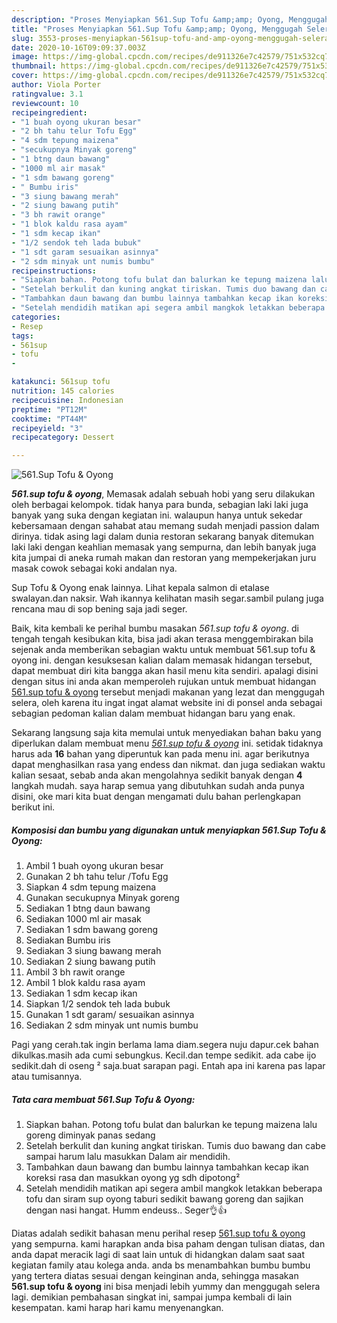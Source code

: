 ```yaml
---
description: "Proses Menyiapkan 561.Sup Tofu &amp;amp; Oyong, Menggugah Selera"
title: "Proses Menyiapkan 561.Sup Tofu &amp;amp; Oyong, Menggugah Selera"
slug: 3553-proses-menyiapkan-561sup-tofu-and-amp-oyong-menggugah-selera
date: 2020-10-16T09:09:37.003Z
image: https://img-global.cpcdn.com/recipes/de911326e7c42579/751x532cq70/561sup-tofu-oyong-foto-resep-utama.jpg
thumbnail: https://img-global.cpcdn.com/recipes/de911326e7c42579/751x532cq70/561sup-tofu-oyong-foto-resep-utama.jpg
cover: https://img-global.cpcdn.com/recipes/de911326e7c42579/751x532cq70/561sup-tofu-oyong-foto-resep-utama.jpg
author: Viola Porter
ratingvalue: 3.1
reviewcount: 10
recipeingredient:
- "1 buah oyong ukuran besar"
- "2 bh tahu telur Tofu Egg"
- "4 sdm tepung maizena"
- "secukupnya Minyak goreng"
- "1 btng daun bawang"
- "1000 ml air masak"
- "1 sdm bawang goreng"
- " Bumbu iris"
- "3 siung bawang merah"
- "2 siung bawang putih"
- "3 bh rawit orange"
- "1 blok kaldu rasa ayam"
- "1 sdm kecap ikan"
- "1/2 sendok teh lada bubuk"
- "1 sdt garam sesuaikan asinnya"
- "2 sdm minyak unt numis bumbu"
recipeinstructions:
- "Siapkan bahan. Potong tofu bulat dan balurkan ke tepung maizena lalu goreng diminyak panas sedang"
- "Setelah berkulit dan kuning angkat tiriskan. Tumis duo bawang dan cabe sampai harum lalu masukkan Dalam air mendidih."
- "Tambahkan daun bawang dan bumbu lainnya tambahkan kecap ikan koreksi rasa dan masukkan oyong yg sdh dipotong²"
- "Setelah mendidih matikan api segera ambil mangkok letakkan beberapa tofu dan siram sup oyong taburi sedikit bawang goreng dan sajikan dengan nasi hangat. Humm endeuss.. Seger👌👍"
categories:
- Resep
tags:
- 561sup
- tofu
- 

katakunci: 561sup tofu  
nutrition: 145 calories
recipecuisine: Indonesian
preptime: "PT12M"
cooktime: "PT44M"
recipeyield: "3"
recipecategory: Dessert

---
```



![561.Sup Tofu &amp; Oyong](https://img-global.cpcdn.com/recipes/de911326e7c42579/751x532cq70/561sup-tofu-oyong-foto-resep-utama.jpg)

<b><i>561.sup tofu &amp; oyong</i></b>, Memasak adalah sebuah hobi yang seru dilakukan oleh berbagai kelompok. tidak hanya para bunda, sebagian laki laki juga banyak yang suka dengan kegiatan ini. walaupun hanya untuk sekedar kebersamaan dengan sahabat atau memang sudah menjadi passion dalam dirinya. tidak asing lagi dalam dunia restoran sekarang banyak ditemukan laki laki dengan keahlian memasak yang sempurna, dan lebih banyak juga kita jumpai di aneka rumah makan dan restoran yang mempekerjakan juru masak cowok sebagai koki andalan nya.

Sup Tofu &amp; Oyong enak lainnya. Lihat kepala salmon di etalase swalayan.dan naksir. Wah ikannya kelihatan masih segar.sambil pulang juga rencana mau di sop bening saja jadi seger.

Baik, kita kembali ke perihal bumbu masakan <i>561.sup tofu &amp; oyong</i>. di tengah tengah kesibukan kita, bisa jadi akan terasa menggembirakan bila sejenak anda memberikan sebagian waktu untuk membuat 561.sup tofu &amp; oyong ini. dengan kesuksesan kalian dalam memasak hidangan tersebut, dapat membuat diri kita bangga akan hasil menu kita sendiri. apalagi disini dengan situs ini anda akan memperoleh rujukan untuk membuat hidangan <u>561.sup tofu &amp; oyong</u> tersebut menjadi makanan yang lezat dan menggugah selera, oleh karena itu ingat ingat alamat website ini di ponsel anda sebagai sebagian pedoman kalian dalam membuat hidangan baru yang enak.


Sekarang langsung saja kita memulai untuk menyediakan bahan baku yang diperlukan dalam membuat menu <u><i>561.sup tofu &amp; oyong</i></u> ini. setidak tidaknya harus ada <b>16</b> bahan yang diperuntuk kan pada menu ini. agar berikutnya dapat menghasilkan rasa yang endess dan nikmat. dan juga sediakan waktu kalian sesaat, sebab anda akan mengolahnya sedikit banyak dengan <b>4</b> langkah mudah. saya harap semua yang dibutuhkan sudah anda punya disini, oke mari kita buat dengan mengamati dulu bahan perlengkapan berikut ini.

<!--inarticleads1-->

##### Komposisi dan bumbu yang digunakan untuk menyiapkan 561.Sup Tofu &amp; Oyong:

1. Ambil 1 buah oyong ukuran besar
1. Gunakan 2 bh tahu telur /Tofu Egg
1. Siapkan 4 sdm tepung maizena
1. Gunakan secukupnya Minyak goreng
1. Sediakan 1 btng daun bawang
1. Sediakan 1000 ml air masak
1. Sediakan 1 sdm bawang goreng
1. Sediakan  Bumbu iris
1. Sediakan 3 siung bawang merah
1. Sediakan 2 siung bawang putih
1. Ambil 3 bh rawit orange
1. Ambil 1 blok kaldu rasa ayam
1. Sediakan 1 sdm kecap ikan
1. Siapkan 1/2 sendok teh lada bubuk
1. Gunakan 1 sdt garam/ sesuaikan asinnya
1. Sediakan 2 sdm minyak unt numis bumbu


Pagi yang cerah.tak ingin berlama lama diam.segera nuju dapur.cek bahan dikulkas.masih ada cumi sebungkus. Kecil.dan tempe sedikit. ada cabe ijo sedikit.dah di oseng ² saja.buat sarapan pagi. Entah apa ini karena pas lapar atau tumisannya. 

<!--inarticleads2-->

##### Tata cara membuat 561.Sup Tofu &amp; Oyong:

1. Siapkan bahan. Potong tofu bulat dan balurkan ke tepung maizena lalu goreng diminyak panas sedang
1. Setelah berkulit dan kuning angkat tiriskan. Tumis duo bawang dan cabe sampai harum lalu masukkan Dalam air mendidih.
1. Tambahkan daun bawang dan bumbu lainnya tambahkan kecap ikan koreksi rasa dan masukkan oyong yg sdh dipotong²
1. Setelah mendidih matikan api segera ambil mangkok letakkan beberapa tofu dan siram sup oyong taburi sedikit bawang goreng dan sajikan dengan nasi hangat. Humm endeuss.. Seger👌👍




Diatas adalah sedikit bahasan menu perihal resep <u>561.sup tofu &amp; oyong</u> yang sempurna. kami harapkan anda bisa paham dengan tulisan diatas, dan anda dapat meracik lagi di saat lain untuk di hidangkan dalam saat saat kegiatan family atau kolega anda. anda bs menambahkan bumbu bumbu yang tertera diatas sesuai dengan keinginan anda, sehingga masakan <b>561.sup tofu &amp; oyong</b> ini bisa menjadi lebih yummy dan menggugah selera lagi. demikian pembahasan singkat ini, sampai jumpa kembali di lain kesempatan. kami harap hari kamu menyenangkan.
